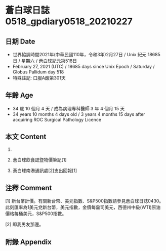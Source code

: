 [_metadata_:encoding]: - "utf-8"
[_metadata_:language]: - "zh-Hant-TW"
[_metadata_:fileformat]: - "markdown"
[_metadata_:MIME_type]: - "text/plain"
[_metadata_:markdown_version]: - "commonmark version 0.29"
[_metadata_:markdown_spec]: - "https://spec.commonmark.org/0.29/"

# 蒼白球日誌0518_gpdiary0518_20210227 #

## 日期 Date ##

* 世界協調時間2021年(中華民國110年，令和3年)2月27日 / Unix 紀元 18685 日 / 星期六 / 蒼白球紀元第518日
* February 27, 2021 (UTC) / 18685 days since Unix Epoch / Saturday / Globus Pallidum day 518
* 特殊註記: 口服A酸第301天

## 年齡 Age ##

* 34 歲 10 個月 4 天 / 成為病理專科醫師 3 年 4 個月 15 天
* 34 years 10 months 4 days old / 3 years 4 months 15 days after acquiring ROC Surgical Pathology Licence

## 本文 Content ##

1. 

    
2. 蒼白球飲食誌暨物價筆記[1]

    
3. 蒼白球南港通訊處[2]支出回報[1]

    

## 注釋 Comment ##

[1] 新台幣計價。有關新台幣、美元指數、S&P500指數請參見蒼白球日誌0430。此刻匯率為1美元兌新台幣，美元指數，金價每盎司美元，西德州中級(WTI)原油價格每桶美元，S&P500指數。


[2] 即我男友那邊。



## 附錄 Appendix ##

